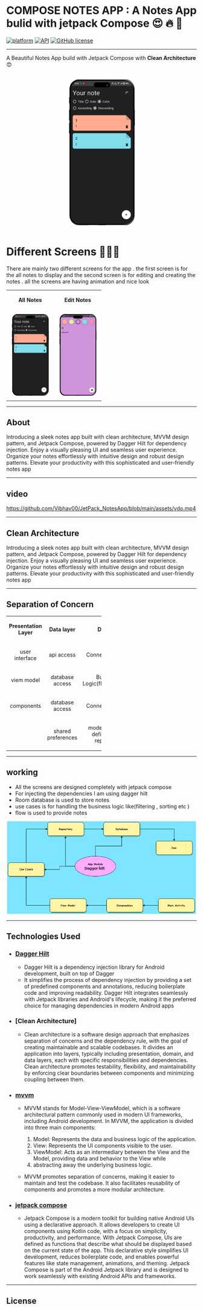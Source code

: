 # COMPOSE NOTES APP : A Notes App bulid with jetpack Compose 😍 🔥 🎉

[![platform](https://img.shields.io/badge/platform-Android-yellow.svg)](https://www.android.com)
[![API](https://img.shields.io/badge/API-21%2B-brightgreen.svg?style=flat)](https://android-arsenal.com/api?level=21)
[![GitHub license](https://img.shields.io/badge/License-Apache.0-blue.svg)]()

---

A Beautiful Notes App build with Jetpack Compose with <B>Clean Architecture</b> 😍

<div align="center">
<img src = "./assets/img1.png" width="200px" />

</div>

# Different Screens 📱📲📳

There are mainly two different screens for the app . the first screen is for the all notes to display and the second screen is for editing and creating the notes . all the screens are having animation and nice look

<table style="width:50%">
  <tr>
    <th><p p align="center"> All Notes </p> </th>
    <th><p p align="center"> Edit Notes </th> </p>
  </tr>
  <tr>
    <td><div  align="center"><img src = "./assets/img1.png" width="200px" /></td> </div>
    <td><div  align="center"><img src = "./assets/img2.png" width="200px" /></td></div>
  </td> 
   
  </tr>
</table>

---

## About

Introducing a sleek notes app built with clean architecture, MVVM design pattern, and Jetpack Compose, powered by Dagger Hilt for dependency injection. Enjoy a visually pleasing UI and seamless user experience. Organize your notes effortlessly with intuitive design and robust design patterns. Elevate your productivity with this sophisticated and user-friendly notes app

---

## video

https://github.com/Vibhav00/JetPack_NotesApp/blob/main/assets/vdo.mp4

---

## Clean Architecture

Introducing a sleek notes app built with clean architecture, MVVM design pattern, and Jetpack Compose, powered by Dagger Hilt for dependency injection. Enjoy a visually pleasing UI and seamless user experience. Organize your notes effortlessly with intuitive design and robust design patterns. Elevate your productivity with this sophisticated and user-friendly notes app

---

## Separation of Concern

<table style="width:50%">
  <tr>
    <th><p p align="center">Presentation Layer </p> </th>
    <th><p p align="center"> Data layer  </p></th> 
    <th><p p align="center"> Domain  </p></th> 
  </tr>
  <tr>
    <td><p p align="center"> user interface  </p></td>
    <td><p p align="center"> api access  </p></td>
     <td><p p align="center"> Connecting layer  </p></td> 
  </tr>
  <tr>
    <td><p p align="center"> viem model  </p></td>
    <td><p p align="center"> database access </p></td>
     <td><p p align="center"> Business Logic(fliter,sort,etc)  </p></td> 
  </tr>
  <tr>
    <td><p p align="center"> components  </p></td>
    <td><p p align="center"> database access </p></td>
     <td><p p align="center"> Connecting layer  </p></td> 
  </tr>
  <tr>
    <td><p p align="center">   </p></td>
    <td><p p align="center"> shared preferences </p></td>
     <td><p p align="center"> model classes , defination to repository  </p></td> 
  </tr>
</table>

---

## working

- All the screens are designed completely with jetpack compose
- For injecting the dependencies I am using dagger hilt
- Room database is used to store notes
- use cases is for handling the business logic like(filtering , sorting etc )
- flow is used to provide notes

<div align="center"><img src="./assets/dia.png" width="500px"></div>

---

## Technologies Used

- ### [Dagger Hilt ]
  - Dagger Hilt is a dependency injection library for Android development, built on top of Dagger
  - It simplifies the process of dependency injection by providing a set of predefined components and annotations, reducing boilerplate code and improving readability. Dagger Hilt integrates seamlessly with Jetpack libraries and Android's lifecycle, making it the preferred choice for managing dependencies in modern Android apps
- ### [Clean Architecture]
  - Clean architecture is a software design approach that emphasizes separation of concerns and the dependency rule, with the goal of creating maintainable and scalable codebases. It divides an application into layers, typically including presentation, domain, and data layers, each with specific responsibilities and dependencies. Clean architecture promotes testability, flexibility, and maintainability by enforcing clear boundaries between components and minimizing coupling between them.
- ### [mvvm ]

  - MVVM stands for Model-View-ViewModel, which is a software architectural pattern commonly used in modern UI frameworks, including Android development. In MVVM, the application is divided into three main components:

    1.  Model: Represents the data and business logic of the application.
    2.  View: Represents the UI components visible to the user.
    3.  ViewModel: Acts as an intermediary between the View and the Model, providing data and behavior to the View while
    4.  abstracting away the underlying business logic.

  - MVVM promotes separation of concerns, making it easier to maintain and test the codebase. It also facilitates reusability of components and promotes a more modular architecture.

- ### [jetpack compose]
  - Jetpack Compose is a modern toolkit for building native Android UIs using a declarative approach. It allows developers to create UI components using Kotlin code, with a focus on simplicity, productivity, and performance. With Jetpack Compose, UIs are defined as functions that describe what should be displayed based on the current state of the app. This declarative style simplifies UI development, reduces boilerplate code, and enables powerful features like state management, animations, and theming. Jetpack Compose is part of the Android Jetpack library and is designed to work seamlessly with existing Android APIs and frameworks.

---

## License

```

```

[mvvm]: https://www.geeksforgeeks.org/mvvm-model-view-viewmodel-architecture-pattern-in-android/
[Clean Architechture]: https://betterprogramming.pub/the-clean-architecture-beginners-guide-e4b7058c1165#:~:text=The%20Clean%20Architecture%20is%20the,over%20the%20years.
[Dagger Hilt ]: https://developer.android.com/training/dependency-injection/hilt-android
[jetpack compose ]: https://developer.android.com/develop/ui/compose/documentation
